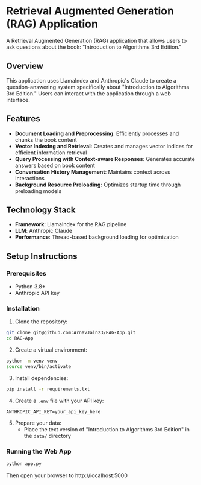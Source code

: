 # Retrieval Augmented Generation (RAG) Application

A Retrieval Augmented Generation (RAG) application that allows users to ask questions about the book: "Introduction to Algorithms 3rd Edition."

## Overview

This application uses LlamaIndex and Anthropic's Claude to create a question-answering system specifically about "Introduction to Algorithms 3rd Edition." Users can interact with the application through a web interface.

## Features

- **Document Loading and Preprocessing**: Efficiently processes and chunks the book content
- **Vector Indexing and Retrieval**: Creates and manages vector indices for efficient information retrieval
- **Query Processing with Context-aware Responses**: Generates accurate answers based on book content
- **Conversation History Management**: Maintains context across interactions
- **Background Resource Preloading**: Optimizes startup time through preloading models

## Technology Stack

- **Framework**: LlamaIndex for the RAG pipeline
- **LLM**: Anthropic Claude
- **Performance**: Thread-based background loading for optimization

## Setup Instructions

### Prerequisites

- Python 3.8+
- Anthropic API key

### Installation

1. Clone the repository:
```bash
git clone git@github.com:ArnavJain23/RAG-App.git
cd RAG-App
```

2. Create a virtual environment:
```bash
python -m venv venv
source venv/bin/activate
```

3. Install dependencies:
```bash
pip install -r requirements.txt
```

4. Create a `.env` file with your API key:
```
ANTHROPIC_API_KEY=your_api_key_here
```

5. Prepare your data:
   - Place the text version of "Introduction to Algorithms 3rd Edition" in the `data/` directory

### Running the Web App

```bash
python app.py
```
Then open your browser to http://localhost:5000